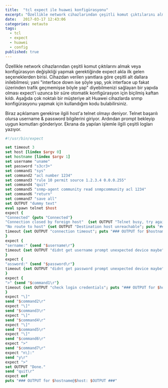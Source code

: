 ```yaml
---
title:  "tcl expect ile huawei konfigürasyonu"
excerpt: "Özellikle network cihazlarından çeşitli komut çıktılarını almak veya konfigürasyon değişikliği yapmak gerektiğinde expect akla ilk gelen seçeneklerden birisi. Bu yazıda Huawei örneğinden yola çıkarak expect'i tanıttım."
date:   2017-03-17 12:43:06
categories: netauto
tags:
  - tcl
  - expect
  - huawei
  - config
published: true
---
```

Özellikle network cihazlarından çeşitli komut çıktılarını almak veya konfigürasyon değişikliği yapmak gerektiğinde expect akla ilk gelen seçeneklerden birisi. Cihazdan verilen yanıtlara göre çeşitli alt dallara inilebilmesi; yani "interface down ise şöyle yap, yok interface up fakat üzerinden trafik geçmemişse böyle yap" diyebilmenizi sağlayan bir yapıda olması expect'i uzunca bir süre otomatik konfigürasyon için biçilmiş kaftan kıldı. Aşağıda çok noktalı bir müşteriye ait Huawei cihazlarda snmp konfigürasyonu yapmak için kullandığım kodu bulabilirsiniz.

Biraz açıklamam gerekirse ilgili host'a telnet olmayı deniyor. Telnet başarılı olursa username & password bilgilerini giriyor. Ardından prompt bekleyip uygun komutları gönderiyor. Ekrana da yapılan işlemle ilgili çeşitli logları yazıyor.

``` tcl
#!/usr/bin/expect

set timeout 3
set host [lindex $argv 0]
set hostname [lindex $argv 1]
set username "uname"
set password "s3cr3+"
set command1 "sys"
set command2 "acl number 1234"
set command3 "rule 10 permit source 1.2.3.4 0.0.0.255"
set command4 "quit"
set command5 "snmp-agent community read snmpcommunity acl 1234"
set command6 "return"
set command7 "save all"
set OUTPUT "dummy text"
eval spawn telnet $host
expect {
"Connected" {puts "Connected"}
"Connection closed by foreign host"  {set OUTPUT "Telnet busy, try again later"; puts "### OUTPUT for $hostname@$host: $OUTPUT ###"; exit}
"No route to host" {set OUTPUT "Destination host unreachable"; puts "### OUTPUT for $hostname@$host: $OUTPUT ###"; exit}
timeout {set OUTPUT "connection timeout"; puts "### OUTPUT for $hostname@$host: $OUTPUT ###"; exit}
}
expect {
"sername:" {send "$username\r"}
timeout {set OUTPUT "didnt get username prompt unexpected device maybe";  puts "### OUTPUT for $hostname@$host: $OUTPUT ###"; exit}
}
expect {
"assword:" {send "$password\r"}
timeout {set OUTPUT "didnt get password prompt unexpected device maybe";  puts "### OUTPUT for $hostname@$host: $OUTPUT ###"; exit}
}
expect {
">" {send "$command1\r"}
timeout {set OUTPUT "check login credentials"; puts "### OUTPUT for $hostname@$host: $OUTPUT ###"; exit}
}
expect "\]"
send "$command2\r"
expect "\]"
send "$command3\r"
expect "\]"
send "$command4\r"
expect "\]"
send "$command5\r"
expect "\]"
send "$command6\r"
expect ">"
send "$command7\r"
expect "n\]:"
send "y\r"
expect ">"
set OUTPUT "Done."
send "quit\r"
expect eof
puts "### OUTPUT for $hostname@$host: $OUTPUT ###"
```
